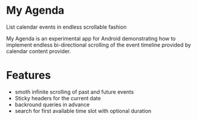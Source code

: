 # My Agenda
List calendar events in endless scrollable fashion
    
My Agenda is an experimental app for Android demonstrating how to implement endless bi-directional 
scrolling of the event timeline provided by calendar content provider.

# Features

- smoth infinite scrolling of past and future events  
- Sticky headers for the current date
- backround queries in advance
- search for first available time slot with optional duration

  